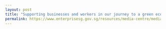 ```yaml
---
layout: post
title: "Supporting businesses and workers in our journey to a green economy"
permalink: https://www.enterprisesg.gov.sg/resources/media-centre/media-releases/2023/february/mr00823_supporting-businesses-and-workers-in-our-journey-to-a-green-economy/
---
```

